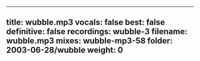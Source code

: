 
---
title: wubble.mp3
vocals: false
best: false
definitive: false
recordings: wubble-3
filename: wubble.mp3
mixes: wubble-mp3-58
folder: 2003-06-28/wubble
weight: 0
---
